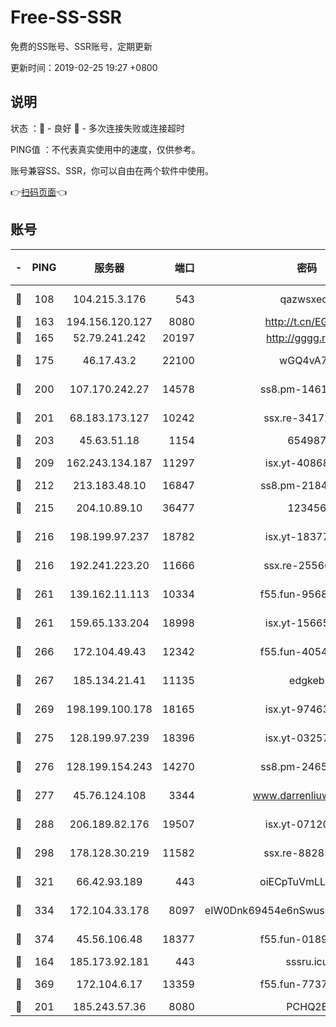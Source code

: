 # Free-SS-SSR

免费的SS账号、SSR账号，定期更新

更新时间：2019-02-25 19:27 +0800

## 说明

状态     ：🙂 - 良好 🙁 - 多次连接失败或连接超时

PING值   ：不代表真实使用中的速度，仅供参考。

账号兼容SS、SSR，你可以自由在两个软件中使用。

👉[扫码页面](https://liesauer.github.io/free-ss-ssr.github.io/)👈

## 账号

|-|PING|服务器|端口|密码|加密方式|区域|
|:----:|:----:|:-----:|-----:|:----:|:----:|:----:|
|🙂|108|104.215.3.176|543|qazwsxedc|aes-256-gcm|JP|
|🙂|163|194.156.120.127|8080|http://t.cn/EGJIyrl|rc4-md5|RU|
|🙂|165|52.79.241.242|20197|http://gggg.rocks|chacha20|KR|
|🙂|175|46.17.43.2|22100|wGQ4vA7D|aes-256-gcm|RU|
|🙂|200|107.170.242.27|14578|ss8.pm-14613158|aes-256-cfb|US|
|🙂|201|68.183.173.127|10242|ssx.re-34172172|aes-256-cfb|US|
|🙂|203|45.63.51.18|1154|654987|chacha20|US|
|🙂|209|162.243.134.187|11297|isx.yt-40868307|aes-256-cfb|US|
|🙂|212|213.183.48.10|16847|ss8.pm-21844006|rc4-md5|RU|
|🙂|215|204.10.89.10|36477|123456|aes-256-cfb|US|
|🙂|216|198.199.97.237|18782|isx.yt-18377229|aes-256-cfb|US|
|🙂|216|192.241.223.20|11666|ssx.re-25566820|aes-256-cfb|US|
|🙂|261|139.162.11.113|10334|f55.fun-95689731|aes-256-cfb|SG|
|🙂|261|159.65.133.204|18998|isx.yt-15665435|aes-256-cfb|SG|
|🙂|266|172.104.49.43|12342|f55.fun-40543073|aes-256-cfb|SG|
|🙂|267|185.134.21.41|11135|edgkeb|aes-256-cfb|GB|
|🙂|269|198.199.100.178|18165|isx.yt-97463980|aes-256-cfb|US|
|🙂|275|128.199.97.239|18396|isx.yt-03257218|aes-256-cfb|SG|
|🙂|276|128.199.154.243|14270|ss8.pm-24650269|aes-256-cfb|SG|
|🙂|277|45.76.124.108|3344|www.darrenliuwei.com|aes-256-cfb|AU|
|🙂|288|206.189.82.176|19507|isx.yt-07120168|aes-256-cfb|SG|
|🙂|298|178.128.30.219|11582|ssx.re-88285477|aes-256-cfb|SG|
|🙂|321|66.42.93.189|443|oiECpTuVmLLxk4Ts|aes-256-cfb|US|
|🙂|334|172.104.33.178|8097|eIW0Dnk69454e6nSwuspv9DmS201tQ0D|aes-256-cfb|SG|
|🙂|374|45.56.106.48|18377|f55.fun-01898711|aes-256-cfb|US|
|🙂|164|185.173.92.181|443|sssru.icu|rc4-md5|RU|
|🙂|369|172.104.6.17|13359|f55.fun-77379791|aes-256-cfb|US|
|🙁|201|185.243.57.36|8080|PCHQ2E|rc4-md5|US|
